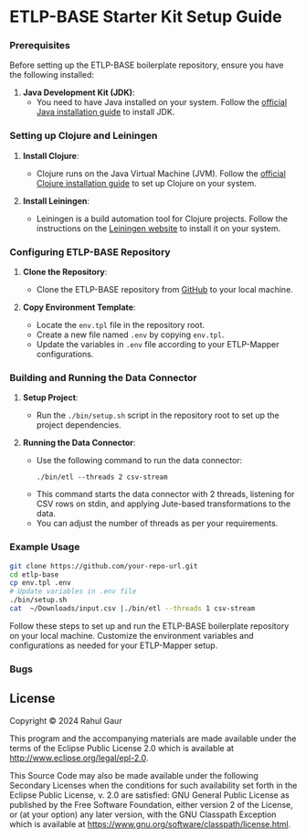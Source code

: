 # ETLP-BASE Starter Kit Setup Guide

### Prerequisites

Before setting up the ETLP-BASE boilerplate repository, ensure you have the following installed:

1. **Java Development Kit (JDK)**:
   - You need to have Java installed on your system. Follow the [official Java installation guide](https://www.oracle.com/java/technologies/javase-jdk11-downloads.html) to install JDK.


### Setting up Clojure and Leiningen

1. **Install Clojure**:
   - Clojure runs on the Java Virtual Machine (JVM). Follow the [official Clojure installation guide](https://clojure.org/guides/install_clojure#java) to set up Clojure on your system.

2. **Install Leiningen**:
   - Leiningen is a build automation tool for Clojure projects. Follow the instructions on the [Leiningen website](https://leiningen.org/#install) to install it on your system.

### Configuring ETLP-BASE Repository

1. **Clone the Repository**:
   - Clone the ETLP-BASE repository from [GitHub](https://github.com/etlp-clj/etlp-base) to your local machine.

2. **Copy Environment Template**:
   - Locate the `env.tpl` file in the repository root.
   - Create a new file named `.env` by copying `env.tpl`.
   - Update the variables in `.env` file according to your ETLP-Mapper configurations.

### Building and Running the Data Connector

1. **Setup Project**:
   - Run the `./bin/setup.sh` script in the repository root to set up the project dependencies.

2. **Running the Data Connector**:
   - Use the following command to run the data connector:
     ```
     ./bin/etl --threads 2 csv-stream
     ```
   - This command starts the data connector with 2 threads, listening for CSV rows on stdin, and applying Jute-based transformations to the data.
   - You can adjust the number of threads as per your requirements.

### Example Usage

```sh
git clone https://github.com/your-repo-url.git
cd etlp-base
cp env.tpl .env
# Update variables in .env file
./bin/setup.sh
cat  ~/Downloads/input.csv |./bin/etl --threads 1 csv-stream
```

Follow these steps to set up and run the ETLP-BASE boilerplate repository on your local machine. Customize the environment variables and configurations as needed for your ETLP-Mapper setup.

### Bugs

## License

Copyright © 2024 Rahul Gaur

This program and the accompanying materials are made available under the
terms of the Eclipse Public License 2.0 which is available at
http://www.eclipse.org/legal/epl-2.0.

This Source Code may also be made available under the following Secondary
Licenses when the conditions for such availability set forth in the Eclipse
Public License, v. 2.0 are satisfied: GNU General Public License as published by
the Free Software Foundation, either version 2 of the License, or (at your
option) any later version, with the GNU Classpath Exception which is available
at https://www.gnu.org/software/classpath/license.html.

